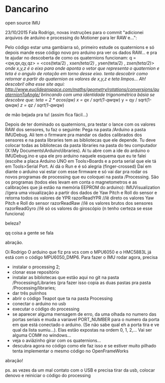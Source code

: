# Dancarino
open source IMU

23/10/2015
Fala Rodrigo, novas instruções para o commit "adicionei arquivos de arduino e processing do Motioner para ler RAW e…":

Pelo código estar uma gambiarra só, primeiro estude os quaternions e só depois mande esse código novo pro arduino pra ver os dados RAW... 
e pra te ajudar no descoberta de como os quaternions funcionam:
q = <qw,qx,qy,qz> = <cos(teta/2) , x*sen(teta/2) , y*sen(teta/2) , z*sen(teta/2)>
onde x,y,z é o eixo para onde aponta o vetor que representa o quaternion e teta é o angulo de rotação em torno desse eixo.
tenta descobrir como retornar a partir do quaternion os valores de x,y,z e teta limpos...
Ah! descobri!
olha esse site aqui: http://www.euclideanspace.com/maths/geometry/rotations/conversions/quaternionToAngle/
brincando com uma identidade trigonométrica básia se descobre que:
teta = 2 * acos(qw)
x = qx / sqrt(1-qw*qw)
y = qy / sqrt(1-qw*qw)
z = qz / sqrt(1-qw*qw)

de mão bejada pra tu! (assim fica fácil...)


Depois de ter dominado os quaternions, pra testar o lance com os valores RAW dos sensores, tu faz o seguinte: Pega na pasta /Arduino a pasta IMUDebug. Ali tem o firmware pra mandar os dados calibrados dos sensores e na pasta libraries tem as bibliotecas que ele depende. Tu deve colocar todas as bibliotecas da pasta libraries na pasta do teu computador (X:\My Documents\Arduino\libraries\). Aí tu abre com a ide do arduino o IMUDebug.ino e upa ele pro arduino naquele esquema que eu te falei (escolhe a placa Arduino UNO em Tools>Boards e a porta serial que ele tá em Tools>Serial Port. Aí dá o Run e é só alegria (finger-crossed)
Daí em diante o arduino vai estar com esse firmware e só vai dar pra rodar os novos programas de processing que eu coloquei na pasta /Processing.
São os programas (todos eles levam em conta o magnetometros e as calibrações que já estão na memória EEPROM do arduino): 
IMUVisualization //gera uma visualização a partir dos dados de Yaw Pitch e Roll do sensor e retorna todos os valores de YPR
razorReadYPR //lê direto os valores Yaw Pitch e Roll do sensor
razorReadRaw //lê os valores brutos dos sensores
razorReadGyro //lê só os valores do giroscópio (n tenho certeza se esse funciona)

beleza?

qq coisa a gente se fala


abração.




Oi Rodrigo
O arduino que fiz pra vcs com o MPU6050 e o HMC5883L já está com o código MPU6050_DMP6.
Para fazer o IMU rodar agora, precisa 
- instalar o processing 2;
- clonar esse repositório
- instalar as bibliotecas que estão aqui no git na pasta /Processing/Libraries (pra fazer isso copia as duas pastas pra pasta /Processing/libraries;
- dar três pulinhos
- abrir o código Teapot que ta na pasta Processing
- conectar o arduino no usb
- executar o código do processing
- se aparecer alguma mensagem de erro, da uma olhada no numero das portas seriais e muda a variavel PORT_NUMBER para o numero da porta em que está conectado o arduino. (Se não sabe qual eh a porta tira e ve qual da lista sumiu...). Elas estão expostas na ordem 0, 1, 2,... Vai ser alguma COM# no windows...
- veja o aviãzinho girar com os quaternions...
- descubra agora no código como ele faz isso e se estiver muito pilhado tenta implementar o mesmo código no OpenFrameWorks

abração!

ps. as vezes da um mal contato com o USB e precisa tirar da usb, colocar denovo e reiniciar o código do processing
